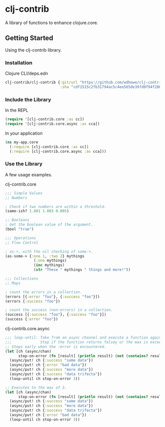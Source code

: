 # clj-contrib

 A library of functions to enhance clojure.core.

## Getting Started

Using the clj-contrib library.

### Installation

Clojure CLI/deps.edn

```clojure
clj-contrib/clj-contrib {:git/url "https://github.com/wdhowe/clj-contrib.git"
                         :sha "cdf1515c2fb31794ac5c4ee565de397d0f94f286"}
```

### Include the Library

In the REPL

```clojure
(require '[clj-contrib.core :as cc])
(require '[clj-contrib.core.async :as cca])
```

In your application

```clojure
(ns my-app.core
  (:require [clj-contrib.core :as cc])
  (:require [clj-contrib.core.async :as cca]))
```

### Use the Library

A few usage examples.

clj-contrib.core

```clojure
;;; Simple Values
;; Numbers

; Check if two numbers are within a threshold.
(same-ish? 1.001 1.003 0.005)

;; Booleans
; Get the boolean value of the argument.
(bool "true")

;;; Operations
;; Flow Control

; as->, with the nil checking of some->.
(as-some-> {:one 1, :two 2} mythings
             (:one mythings)
             (inc mythings)
             (str "These " mythings " things and more!"))

;;; Collections
;; Maps

; count the errors in a collection.
(errors [{:error "foo"}, {:success "foo"}])
(errors {:success "foo"})

; count the success (non-errors) in a collection.
(success [{:success "foo"}, {:success "foo"}])
(success {:error "foo"})
```

clj-contrib.core.async

```clojure
;;; loop-until: Take from an async channel and execute a function against the value.
;;;             Stop if the function returns falsey or the max is exceeded.
;; Stops early when the :error is encountered.
(let [ch (async/chan)
      stop-on-error (fn [result] (println result) (not (contains? result :error)))]
  (async/put! ch {:success "some data"})
  (async/put! ch {:error "bad data"})
  (async/put! ch {:success "more data"})
  (async/put! ch {:success "data trifecta"})
  (loop-until ch stop-on-error 3))

;; Executes to the max of 3.
(let [ch (async/chan)
      stop-on-error (fn [result] (println result) (not (contains? result :error)))]
  (async/put! ch {:success "some data"})
  (async/put! ch {:success "more data"})
  (async/put! ch {:success "data trifecta"})
  (async/put! ch {:error "bad data"})
  (loop-until ch stop-on-error 3))
```

